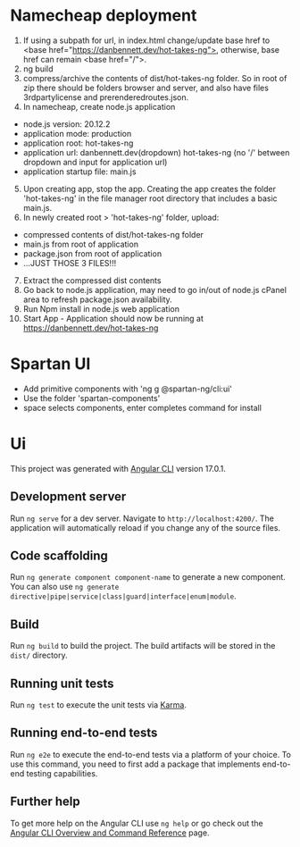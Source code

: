 # Namecheap deployment
1. If using a subpath for url, in index.html change/update base href to \<base href="https://danbennett.dev/hot-takes-ng">, otherwise, base href can remain  \<base href="/">.
2. ng build
3. compress/archive the contents of dist/hot-takes-ng folder. So in root of zip there should be folders browser and server, and also have files 3rdpartylicense and prerenderedroutes.json.
4. In namecheap, create node.js application
  - node.js version: 20.12.2
  - application mode: production
  - application root: hot-takes-ng
  - application url: danbennett.dev(dropdown)   hot-takes-ng (no '/' between dropdown and input for application url)
  - application startup file: main.js
5. Upon creating app, stop the app. Creating the app creates the folder 'hot-takes-ng' in the file manager root directory that includes a basic main.js.
6. In newly created root > 'hot-takes-ng' folder, upload:
  - compressed contents of dist/hot-takes-ng folder
  - main.js from root of application
  - package.json from root of application
  - ...JUST THOSE 3 FILES!!!
7. Extract the compressed dist contents
8. Go back to node.js application, may need to go in/out of node.js cPanel area to refresh package.json availability.
9. Run Npm install in node.js web application
10. Start App - Application should now be running at https://danbennett.dev/hot-takes-ng

# Spartan UI
- Add primitive components with 'ng g @spartan-ng/cli:ui'
- Use the folder 'spartan-components'
- space selects components, enter completes command for install

# Ui

This project was generated with [Angular CLI](https://github.com/angular/angular-cli) version 17.0.1.

## Development server

Run `ng serve` for a dev server. Navigate to `http://localhost:4200/`. The application will automatically reload if you change any of the source files.

## Code scaffolding

Run `ng generate component component-name` to generate a new component. You can also use `ng generate directive|pipe|service|class|guard|interface|enum|module`.

## Build

Run `ng build` to build the project. The build artifacts will be stored in the `dist/` directory.

## Running unit tests

Run `ng test` to execute the unit tests via [Karma](https://karma-runner.github.io).

## Running end-to-end tests

Run `ng e2e` to execute the end-to-end tests via a platform of your choice. To use this command, you need to first add a package that implements end-to-end testing capabilities.

## Further help

To get more help on the Angular CLI use `ng help` or go check out the [Angular CLI Overview and Command Reference](https://angular.io/cli) page.
